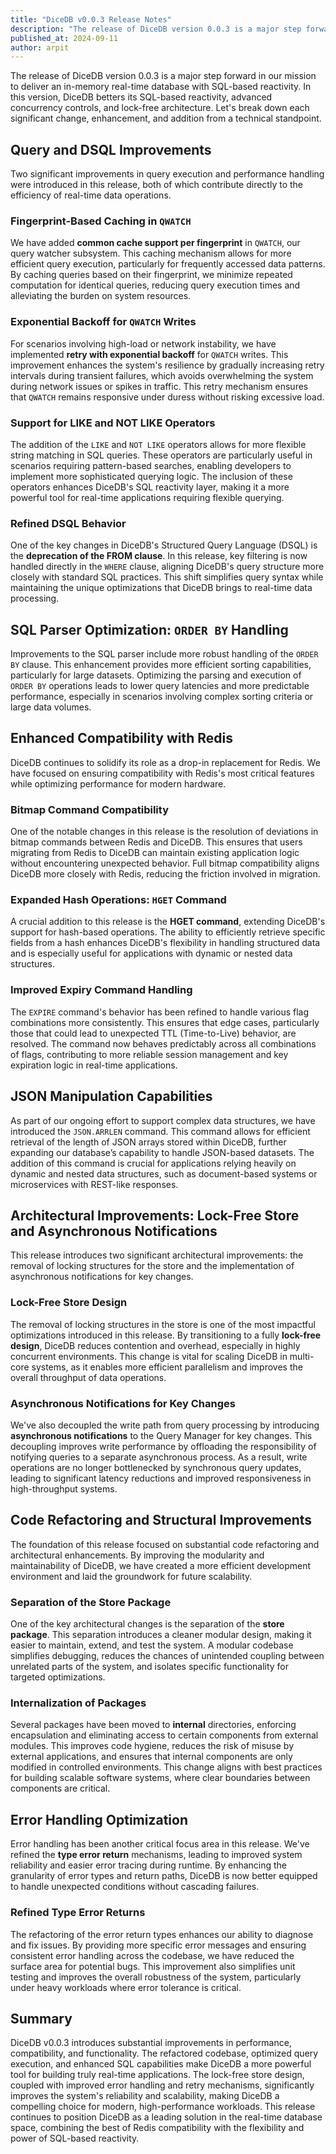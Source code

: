 ```yaml
---
title: "DiceDB v0.0.3 Release Notes"
description: "The release of DiceDB version 0.0.3 is a major step forward in our mission to deliver an in-memory real-time database with SQL-based reactivity. In this version, DiceDB betters its SQL-based reactivity, advanced concurrency controls, and lock-free architecture."
published_at: 2024-09-11
author: arpit
---
```


The release of DiceDB version 0.0.3 is a major step forward in our mission to deliver an in-memory real-time database with SQL-based reactivity. In this version, DiceDB betters its SQL-based reactivity, advanced concurrency controls, and lock-free architecture. Let's break down each significant change, enhancement, and addition from a technical standpoint.

## Query and DSQL Improvements

Two significant improvements in query execution and performance handling were introduced in this release, both of which contribute directly to the efficiency of real-time data operations.

### Fingerprint-Based Caching in `QWATCH`

We have added **common cache support per fingerprint** in `QWATCH`, our query watcher subsystem. This caching mechanism allows for more efficient query execution, particularly for frequently accessed data patterns. By caching queries based on their fingerprint, we minimize repeated computation for identical queries, reducing query execution times and alleviating the burden on system resources.

### Exponential Backoff for `QWATCH` Writes

For scenarios involving high-load or network instability, we have implemented **retry with exponential backoff** for `QWATCH` writes. This improvement enhances the system's resilience by gradually increasing retry intervals during transient failures, which avoids overwhelming the system during network issues or spikes in traffic. This retry mechanism ensures that `QWATCH` remains responsive under duress without risking excessive load.

### Support for LIKE and NOT LIKE Operators

The addition of the `LIKE` and `NOT LIKE` operators allows for more flexible string matching in SQL queries. These operators are particularly useful in scenarios requiring pattern-based searches, enabling developers to implement more sophisticated querying logic. The inclusion of these operators enhances DiceDB's SQL reactivity layer, making it a more powerful tool for real-time applications requiring flexible querying.

### Refined DSQL Behavior

One of the key changes in DiceDB's Structured Query Language (DSQL) is the **deprecation of the FROM clause**. In this release, key filtering is now handled directly in the `WHERE` clause, aligning DiceDB's query structure more closely with standard SQL practices. This shift simplifies query syntax while maintaining the unique optimizations that DiceDB brings to real-time data processing.

## SQL Parser Optimization: `ORDER BY` Handling

Improvements to the SQL parser include more robust handling of the `ORDER BY` clause. This enhancement provides more efficient sorting capabilities, particularly for large datasets. Optimizing the parsing and execution of `ORDER BY` operations leads to lower query latencies and more predictable performance, especially in scenarios involving complex sorting criteria or large data volumes.

## Enhanced Compatibility with Redis

DiceDB continues to solidify its role as a drop-in replacement for Redis. We have focused on ensuring compatibility with Redis's most critical features while optimizing performance for modern hardware.

### Bitmap Command Compatibility

One of the notable changes in this release is the resolution of deviations in bitmap commands between Redis and DiceDB. This ensures that users migrating from Redis to DiceDB can maintain existing application logic without encountering unexpected behavior. Full bitmap compatibility aligns DiceDB more closely with Redis, reducing the friction involved in migration.

### Expanded Hash Operations: `HGET` Command

A crucial addition to this release is the **HGET command**, extending DiceDB's support for hash-based operations. The ability to efficiently retrieve specific fields from a hash enhances DiceDB's flexibility in handling structured data and is especially useful for applications with dynamic or nested data structures.

### Improved Expiry Command Handling

The `EXPIRE` command's behavior has been refined to handle various flag combinations more consistently. This ensures that edge cases, particularly those that could lead to unexpected TTL (Time-to-Live) behavior, are resolved. The command now behaves predictably across all combinations of flags, contributing to more reliable session management and key expiration logic in real-time applications.

## JSON Manipulation Capabilities

As part of our ongoing effort to support complex data structures, we have introduced the `JSON.ARRLEN` command. This command allows for efficient retrieval of the length of JSON arrays stored within DiceDB, further expanding our database’s capability to handle JSON-based datasets. The addition of this command is crucial for applications relying heavily on dynamic and nested data structures, such as document-based systems or microservices with REST-like responses.

## Architectural Improvements: Lock-Free Store and Asynchronous Notifications

This release introduces two significant architectural improvements: the removal of locking structures for the store and the implementation of asynchronous notifications for key changes.

### Lock-Free Store Design

The removal of locking structures in the store is one of the most impactful optimizations introduced in this release. By transitioning to a fully **lock-free design**, DiceDB reduces contention and overhead, especially in highly concurrent environments. This change is vital for scaling DiceDB in multi-core systems, as it enables more efficient parallelism and improves the overall throughput of data operations.

### Asynchronous Notifications for Key Changes

We've also decoupled the write path from query processing by introducing **asynchronous notifications** to the Query Manager for key changes. This decoupling improves write performance by offloading the responsibility of notifying queries to a separate asynchronous process. As a result, write operations are no longer bottlenecked by synchronous query updates, leading to significant latency reductions and improved responsiveness in high-throughput systems.

## Code Refactoring and Structural Improvements

The foundation of this release focused on substantial code refactoring and architectural enhancements. By improving the modularity and maintainability of DiceDB, we have created a more efficient development environment and laid the groundwork for future scalability.

### Separation of the Store Package

One of the key architectural changes is the separation of the **store package**. This separation introduces a cleaner modular design, making it easier to maintain, extend, and test the system. A modular codebase simplifies debugging, reduces the chances of unintended coupling between unrelated parts of the system, and isolates specific functionality for targeted optimizations.

### Internalization of Packages

Several packages have been moved to **internal** directories, enforcing encapsulation and eliminating access to certain components from external modules. This improves code hygiene, reduces the risk of misuse by external applications, and ensures that internal components are only modified in controlled environments. This change aligns with best practices for building scalable software systems, where clear boundaries between components are critical.

## Error Handling Optimization

Error handling has been another critical focus area in this release. We've refined the **type error return** mechanisms, leading to improved system reliability and easier error tracing during runtime. By enhancing the granularity of error types and return paths, DiceDB is now better equipped to handle unexpected conditions without cascading failures.

### Refined Type Error Returns

The refactoring of the error return types enhances our ability to diagnose and fix issues. By providing more specific error messages and ensuring consistent error handling across the codebase, we have reduced the surface area for potential bugs. This improvement also simplifies unit testing and improves the overall robustness of the system, particularly under heavy workloads where error tolerance is critical.

## Summary

DiceDB v0.0.3 introduces substantial improvements in performance, compatibility, and functionality. The refactored codebase, optimized query execution, and enhanced SQL capabilities make DiceDB a more powerful tool for building truly real-time applications. The lock-free store design, coupled with improved error handling and retry mechanisms, significantly improves the system's reliability and scalability, making DiceDB a compelling choice for modern, high-performance workloads. This release continues to position DiceDB as a leading solution in the real-time database space, combining the best of Redis compatibility with the flexibility and power of SQL-based reactivity.
